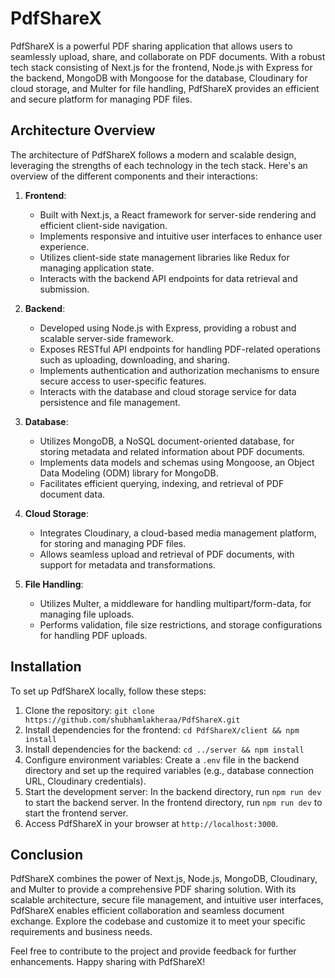 

# PdfShareX

PdfShareX is a powerful PDF sharing application that allows users to seamlessly upload, share, and collaborate on PDF documents. With a robust tech stack consisting of Next.js for the frontend, Node.js with Express for the backend, MongoDB with Mongoose for the database, Cloudinary for cloud storage, and Multer for file handling, PdfShareX provides an efficient and secure platform for managing PDF files.

## Architecture Overview

The architecture of PdfShareX follows a modern and scalable design, leveraging the strengths of each technology in the tech stack. Here's an overview of the different components and their interactions:

1. **Frontend**:
   - Built with Next.js, a React framework for server-side rendering and efficient client-side navigation.
   - Implements responsive and intuitive user interfaces to enhance user experience.
   - Utilizes client-side state management libraries like Redux for managing application state.
   - Interacts with the backend API endpoints for data retrieval and submission.

2. **Backend**:
   - Developed using Node.js with Express, providing a robust and scalable server-side framework.
   - Exposes RESTful API endpoints for handling PDF-related operations such as uploading, downloading, and sharing.
   - Implements authentication and authorization mechanisms to ensure secure access to user-specific features.
   - Interacts with the database and cloud storage service for data persistence and file management.

3. **Database**:
   - Utilizes MongoDB, a NoSQL document-oriented database, for storing metadata and related information about PDF documents.
   - Implements data models and schemas using Mongoose, an Object Data Modeling (ODM) library for MongoDB.
   - Facilitates efficient querying, indexing, and retrieval of PDF document data.

4. **Cloud Storage**:
   - Integrates Cloudinary, a cloud-based media management platform, for storing and managing PDF files.
   - Allows seamless upload and retrieval of PDF documents, with support for metadata and transformations.

5. **File Handling**:
   - Utilizes Multer, a middleware for handling multipart/form-data, for managing file uploads.
   - Performs validation, file size restrictions, and storage configurations for handling PDF uploads.

## Installation

To set up PdfShareX locally, follow these steps:

1. Clone the repository: `git clone https://github.com/shubhamlakheraa/PdfShareX.git`
2. Install dependencies for the frontend: `cd PdfShareX/client && npm install`
3. Install dependencies for the backend: `cd ../server && npm install`
4. Configure environment variables: Create a `.env` file in the backend directory and set up the required variables (e.g., database connection URL, Cloudinary credentials).
5. Start the development server: In the backend directory, run `npm run dev` to start the backend server. In the frontend directory, run `npm run dev` to start the frontend server.
6. Access PdfShareX in your browser at `http://localhost:3000`.

## Conclusion

PdfShareX combines the power of Next.js, Node.js, MongoDB, Cloudinary, and Multer to provide a comprehensive PDF sharing solution. With its scalable architecture, secure file management, and intuitive user interfaces, PdfShareX enables efficient collaboration and seamless document exchange. Explore the codebase and customize it to meet your specific requirements and business needs.

Feel free to contribute to the project and provide feedback for further enhancements. Happy sharing with PdfShareX!


